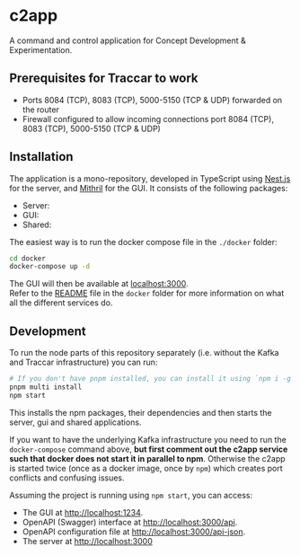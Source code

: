 # c2app
A command and control application for Concept Development &amp; Experimentation.

## Prerequisites for Traccar to work

- Ports 8084 (TCP), 8083 (TCP), 5000-5150 (TCP & UDP) forwarded on the router
- Firewall configured to allow incoming connections port 8084 (TCP), 8083 (TCP), 5000-5150 (TCP & UDP)

## Installation

The application is a mono-repository, developed in TypeScript using [Nest.js](https://docs.nestjs.com) for the server, and [Mithril](https://mithril.js.org) for the GUI. It consists of the following packages:

- Server:
- GUI:
- Shared:

The easiest way is to run the docker compose file in the `./docker` folder:

```bash
cd docker
docker-compose up -d
```

The GUI will then be available at [localhost:3000](http://localhost:3000/).  
Refer to the [README](./docker/README.md) file in the `docker` folder for more information on what all the different services do.

## Development

To run the node parts of this repository separately (i.e. without the Kafka and Traccar infrastructure) you can run:

```bash
# If you don't have pnpm installed, you can install it using `npm i -g pnpm`
pnpm multi install
npm start
```

This installs the npm packages, their dependencies and then starts the server, gui and shared applications.

If you want to have the underlying Kafka infrastructure you need to run the `docker-compose` command above, **but first comment out the c2app service such that docker does not start it in parallel to npm**.
Otherwise the c2app is started twice (once as a docker image, once by `npm`) which creates port conflicts and confusing issues.

Assuming the project is running using `npm start`, you can access:

- The GUI at [http://localhost:1234](http://localhost:1234).
- OpenAPI (Swagger) interface at [http://localhost:3000/api](http://localhost:3000/api).
- OpenAPI configuration file at [http://localhost:3000/api-json](http://localhost:3000/api-json).
- The server at [http://localhost:3000](http://localhost:3000)
